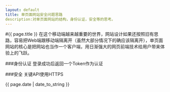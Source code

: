 ```yaml
---
layout: default
title: 单页面网站安全问题思路
description:对单页面网站的结构，身份认证，安全等的思考。
---
```

#{{ page.title }}
在这个移动端越来越重要的世界，网站设计如果还按照旧有思路，容易把Web端跟移动端隔离开（虽然大部分情况下的确应该隔离开），单页面网站的核心是把网站也当作一个客户端，用日渐强大的网页前端技术给用户带来体验上的飞跃。

###身份认证
登录成功后返回一个Token作为认证

###安全
关键API使用HTTPS

<p>{{ page.date | date_to_string }}</p>
